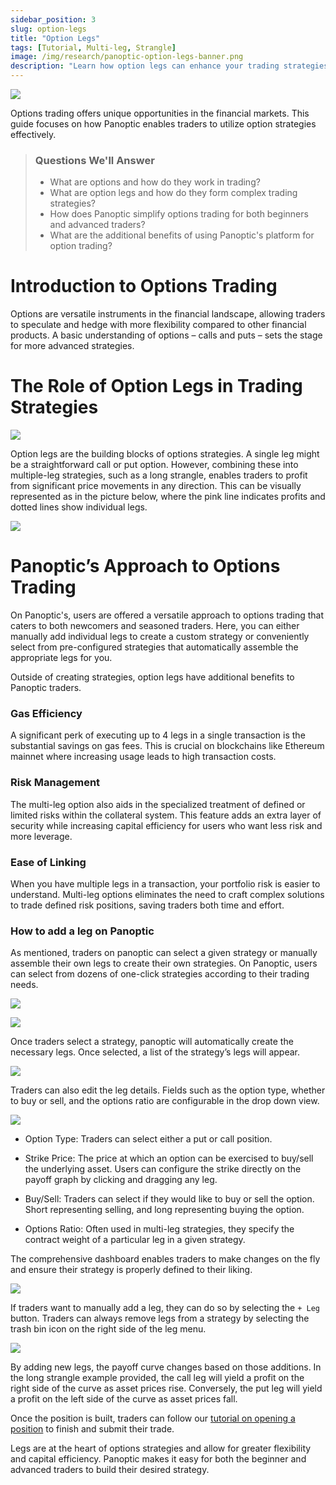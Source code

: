```yaml
---
sidebar_position: 3
slug: option-legs
title: "Option Legs"
tags: [Tutorial, Multi-leg, Strangle]
image: /img/research/panoptic-option-legs-banner.png
description: "Learn how option legs can enhance your trading strategies, from basic calls and puts to more complicated strategies like strangles."
---
```


![](./option-legs/panoptic-option-legs-banner.png)

Options trading offers unique opportunities in the financial markets. This guide focuses on how Panoptic enables traders to utilize option strategies effectively.

>### Questions We'll Answer
>
>-   What are options and how do they work in trading?   
>-   What are option legs and how do they form complex trading strategies?
>-   How does Panoptic simplify options trading for both beginners and advanced traders?
>-   What are the additional benefits of using Panoptic's platform for option trading?
    

  

# Introduction to Options Trading

  

Options are versatile instruments in the financial landscape, allowing traders to speculate and hedge with more flexibility compared to other financial products. A basic understanding of options – calls and puts – sets the stage for more advanced strategies.

  

# The Role of Option Legs in Trading Strategies

![](./option-legs/1.png)

  

Option legs are the building blocks of options strategies. A single leg might be a straightforward call or put option. However, combining these into multiple-leg strategies, such as a long strangle, enables traders to profit from significant price movements in any direction. This can be visually represented as in the picture below, where the pink line indicates profits and dotted lines show individual legs.

  

![](./option-legs/2.png)

  

# Panoptic’s Approach to Options Trading

  

On Panoptic's, users are offered a versatile approach to options trading that caters to both newcomers and seasoned traders. Here, you can either manually add individual legs to create a custom strategy or conveniently select from pre-configured strategies that automatically assemble the appropriate legs for you.

  

Outside of creating strategies, option legs have additional benefits to Panoptic traders.

### Gas Efficiency

A significant perk of executing up to 4 legs in a single transaction is the substantial savings on gas fees. This is crucial on blockchains like Ethereum mainnet where increasing usage leads to high transaction costs.

### Risk Management

The multi-leg option also aids in the specialized treatment of defined or limited risks within the collateral system. This feature adds an extra layer of security while increasing capital efficiency for users who want less risk and more leverage.

### Ease of Linking

When you have multiple legs in a transaction, your portfolio risk is easier to understand. Multi-leg options eliminates the need to craft complex solutions to trade defined risk positions, saving traders both time and effort.  

### How to add a leg on Panoptic

As mentioned, traders on panoptic can select a given strategy or manually assemble their own legs to create their own strategies. On Panoptic, users can select from dozens of one-click strategies according to their trading needs.

  

![](./option-legs/3.png)

![](./option-legs/4.png)

  

Once traders select a strategy, panoptic will automatically create the necessary legs. Once selected, a list of the strategy’s legs will appear.

  

![](./option-legs/5.png)

  

Traders can also edit the leg details. Fields such as the option type, whether to buy or sell, and the options ratio are configurable in the drop down view.

  

![](./option-legs/6.png)

  

-   Option Type: Traders can select either a put or call position.
    
-   Strike Price: The price at which an option can be exercised to buy/sell the underlying asset. Users can configure the strike directly on the payoff graph by clicking and dragging any leg.
    
-   Buy/Sell: Traders can select if they would like to buy or sell the option. Short representing selling, and long representing buying the option.
    
-   Options Ratio: Often used in multi-leg strategies, they specify the contract weight of a particular leg in a given strategy.
    

  

The comprehensive dashboard enables traders to make changes on the fly and ensure their strategy is properly defined to their liking.

  

![](./option-legs/7.png)

  

If traders want to manually add a leg, they can do so by selecting the `+ Leg` button. Traders can always remove legs from a strategy by selecting the trash bin icon on the right side of the leg menu.

  

![](./option-legs/8.png)

  

By adding new legs, the payoff curve changes based on those additions. In the long strangle example provided, the call leg will yield a profit on the right side of the curve as asset prices rise. Conversely, the put leg will yield a profit on the left side of the curve as asset prices fall.

  

Once the position is built, traders can follow our [tutorial on opening a position](https://panoptic.xyz/research/opening-a-position-on-panoptic) to finish and submit their trade.

  

Legs are at the heart of options strategies and allow for greater flexibility and capital efficiency. Panoptic makes it easy for both the beginner and advanced traders to build their desired strategy.
